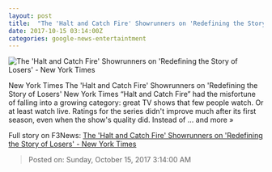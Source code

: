 ```yaml
---
layout: post
title:  "The 'Halt and Catch Fire' Showrunners on 'Redefining the Story of Losers' - New York Times"
date: 2017-10-15 03:14:00Z
categories: google-news-entertaintment
---
```


![The 'Halt and Catch Fire' Showrunners on 'Redefining the Story of Losers' - New York Times](https://static01.nyt.com/images/2017/10/14/watching/HALT-AND-CATCH-FIRE-S4E10-04/HALT-AND-CATCH-FIRE-S4E10-04-facebookJumbo.jpg)

New York Times The 'Halt and Catch Fire' Showrunners on 'Redefining the Story of Losers' New York Times “Halt and Catch Fire” had the misfortune of falling into a growing category: great TV shows that few people watch. Or at least watch live. Ratings for the series didn't improve much after its first season, even when the show's quality did. Instead of ... and more »


Full story on F3News: [The 'Halt and Catch Fire' Showrunners on 'Redefining the Story of Losers' - New York Times](http://www.f3nws.com/n/3PnWkF)

> Posted on: Sunday, October 15, 2017 3:14:00 AM
